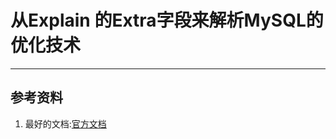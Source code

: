 # 从Explain 的Extra字段来解析MySQL的优化技术





---
## 参考资料
1. 最好的文档:[官方文档](https://dev.mysql.com/doc/refman/5.7/en/explain-output.html)